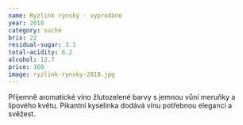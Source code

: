 ```yaml
---
name: Ryzlink rýnský - vyprodáno
year: 2018
category: suché
brix: 22
residual-sugar: 3.1
total-acidity: 6.2
alcohol: 12.7
price: 160
image: ryzlink-rynsky-2018.jpg
---
```


Příjemně aromatické víno žlutozelené barvy s jemnou vůní meruňky a lipového květu. Pikantní kyselinka dodává vínu potřebnou eleganci a svěžest. 
